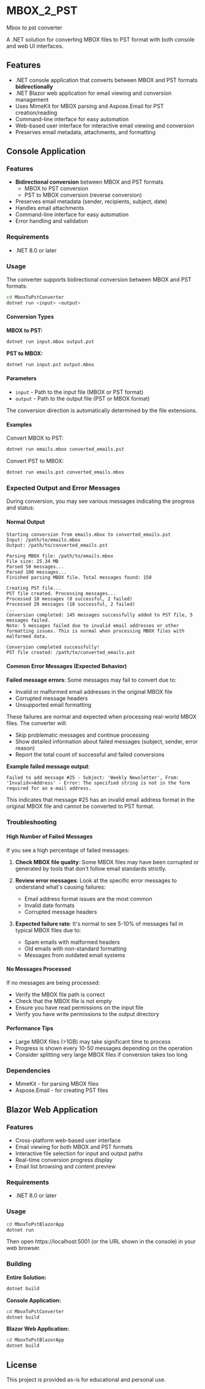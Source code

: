 # MBOX_2_PST
Mbox to pst converter

A .NET solution for converting MBOX files to PST format with both console and web UI interfaces.

## Features

- .NET console application that converts between MBOX and PST formats **bidirectionally**
- .NET Blazor web application for email viewing and conversion management
- Uses MimeKit for MBOX parsing and Aspose.Email for PST creation/reading
- Command-line interface for easy automation
- Web-based user interface for interactive email viewing and conversion
- Preserves email metadata, attachments, and formatting

## Console Application

### Features

- **Bidirectional conversion** between MBOX and PST formats
  - MBOX to PST conversion
  - PST to MBOX conversion (reverse conversion)
- Preserves email metadata (sender, recipients, subject, date)
- Handles email attachments
- Command-line interface for easy automation
- Error handling and validation

### Requirements

- .NET 8.0 or later

### Usage

The converter supports bidirectional conversion between MBOX and PST formats:

```bash
cd MboxToPstConverter
dotnet run <input> <output>
```

#### Conversion Types

**MBOX to PST:**
```bash
dotnet run input.mbox output.pst
```

**PST to MBOX:**
```bash
dotnet run input.pst output.mbox
```

#### Parameters

- `input` - Path to the input file (MBOX or PST format)
- `output` - Path to the output file (PST or MBOX format)

The conversion direction is automatically determined by the file extensions.

#### Examples

Convert MBOX to PST:
```bash
dotnet run emails.mbox converted_emails.pst
```

Convert PST to MBOX:
```bash
dotnet run emails.pst converted_emails.mbox
```

### Expected Output and Error Messages

During conversion, you may see various messages indicating the progress and status:

#### Normal Output
```
Starting conversion from emails.mbox to converted_emails.pst
Input: /path/to/emails.mbox
Output: /path/to/converted_emails.pst

Parsing MBOX file: /path/to/emails.mbox
File size: 25.34 MB
Parsed 50 messages...
Parsed 100 messages...
Finished parsing MBOX file. Total messages found: 150

Creating PST file...
PST file created. Processing messages...
Processed 10 messages (8 successful, 2 failed)
Processed 20 messages (18 successful, 2 failed)
...
Conversion completed: 145 messages successfully added to PST file, 5 messages failed.
Note: 5 messages failed due to invalid email addresses or other formatting issues. This is normal when processing MBOX files with malformed data.

Conversion completed successfully!
PST file created: /path/to/converted_emails.pst
```

#### Common Error Messages (Expected Behavior)

**Failed message errors**: Some messages may fail to convert due to:
- Invalid or malformed email addresses in the original MBOX file
- Corrupted message headers
- Unsupported email formatting

These failures are normal and expected when processing real-world MBOX files. The converter will:
- Skip problematic messages and continue processing
- Show detailed information about failed messages (subject, sender, error reason)
- Report the total count of successful and failed conversions

**Example failed message output**:
```
Failed to add message #25 - Subject: 'Weekly Newsletter', From: 'Invalid<>Address' - Error: The specified string is not in the form required for an e-mail address.
```

This indicates that message #25 has an invalid email address format in the original MBOX file and cannot be converted to PST format.

### Troubleshooting

#### High Number of Failed Messages

If you see a high percentage of failed messages:

1. **Check MBOX file quality**: Some MBOX files may have been corrupted or generated by tools that don't follow email standards strictly.

2. **Review error messages**: Look at the specific error messages to understand what's causing failures:
   - Email address format issues are the most common
   - Invalid date formats
   - Corrupted message headers

3. **Expected failure rate**: It's normal to see 5-10% of messages fail in typical MBOX files due to:
   - Spam emails with malformed headers
   - Old emails with non-standard formatting
   - Messages from outdated email systems

#### No Messages Processed

If no messages are being processed:
- Verify the MBOX file path is correct
- Check that the MBOX file is not empty
- Ensure you have read permissions on the input file
- Verify you have write permissions to the output directory

#### Performance Tips

- Large MBOX files (>1GB) may take significant time to process
- Progress is shown every 10-50 messages depending on the operation
- Consider splitting very large MBOX files if conversion takes too long

### Dependencies

- MimeKit - for parsing MBOX files
- Aspose.Email - for creating PST files

## Blazor Web Application

### Features

- Cross-platform web-based user interface
- Email viewing for both MBOX and PST formats
- Interactive file selection for input and output paths
- Real-time conversion progress display
- Email list browsing and content preview

### Requirements

- .NET 8.0 or later

### Usage

```bash
cd MboxToPstBlazorApp
dotnet run
```

Then open https://localhost:5001 (or the URL shown in the console) in your web browser.

### Building

**Entire Solution:**
```bash
dotnet build
```

**Console Application:**
```bash
cd MboxToPstConverter
dotnet build
```

**Blazor Web Application:**
```bash
cd MboxToPstBlazorApp
dotnet build
```

## License

This project is provided as-is for educational and personal use.
